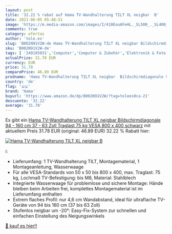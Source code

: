 ```yaml
---
layout: post
title: '32.22 % rabat auf Hama TV-Wandhalterung TILT XL neigbar  B'
date: 2021-06-05 05:48:51
image: 'https://m.media-amazon.com/images/I/410EouAFeHL._SL500_._SL400_.jpg'
comments: true
category: ofertas
author: 'tole.es'
slug: 'B002N91V2W-de Hama TV-Wandhalterung TILT XL neigbar Bildschirmdiagonale...'
sku: 'B002N91V2W-de'
tags: [ '249195031','Computer','Computer & Zubehör','Elektronik & Foto','Fernseher & Heimkino','Heimkino, TV & Video Zubehör','Komponenten & Ersatzteile','Monitore','Produkte','TV-Halterungen & Ständer','TV-Wand- & Deckenhalterungen','Zubehör','hama', ]
actualPrice: 31.78 EUR
currency: EUR
price: 31.78
comparePrice: 46.89 EUR
prodname: 'Hama TV-Wandhalterung TILT XL neigbar  Bildschirmdiagonale 94 - 160 cm  37 - 63 Zoll   Traglast 75 kg  VESA 800 x 400  schwarz'
country: 'de'
flag: '🇩🇪'
brand: 'Hama'
buyurl: 'https://www.amazon.de/dp/B002N91V2W/?tag=tolees0ca-21'
descuento: '32.22'
average: '31.78'
---
```


Es gibt ein [Hama TV-Wandhalterung TILT XL neigbar  Bildschirmdiagonale 94 - 160 cm  37 - 63 Zoll   Traglast 75 kg  VESA 800 x 400  schwarz](https://www.amazon.de/dp/B002N91V2W/?tag=tolees0ca-21) mit aktuellem Preis 31.78 EUR (original: 46.89 EUR) 32.22 % Rabatt hier:

[![Hama TV-Wandhalterung TILT XL neigbar  B](https://m.media-amazon.com/images/I/410EouAFeHL._SL500_._SL400_.jpg)](https://www.amazon.de/dp/B002N91V2W/?tag=tolees0ca-21)

ℹ️:

- Lieferumfang: 1 TV-Wandhalterung TILT, Montagematerial, 1 Montageanleitung, Wasserwaage
- Für alle VESA-Standards von 50 x 50 bis 800 x 400, max. Traglast: 75 kg, Lochmaß TV-Befestigung: bis M8, Material: Stahlblech
- Integrierte Wasserwaage für problemlose und sichere Montage: Hände bleiben beim Arbeiten frei, komplettes Montagematerial ist im Lieferumfang enthalten
- Extrem flaches Profil: nur 4,6 cm Wandabstand, ideal für ultraflache TV-Geräte von 94 bis 160 cm (37 bis 63 Zoll)
- Stufenlos neigbar um -20°: Easy-Fix-System zur schnellen und einfachen Einstellung des Neigungswinkels

[🛒 kauf es hier!!](https://www.amazon.de/dp/B002N91V2W/?tag=tolees0ca-21)
